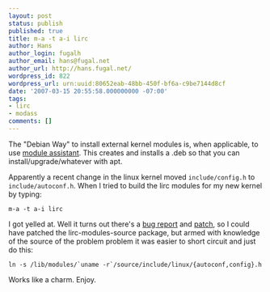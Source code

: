 ```yaml
---
layout: post
status: publish
published: true
title: m-a -t a-i lirc
author: Hans
author_login: fugalh
author_email: hans@fugal.net
author_url: http://hans.fugal.net/
wordpress_id: 822
wordpress_url: urn:uuid:80652eab-48bb-450f-bf6a-c9be7144d8cf
date: '2007-03-15 20:55:58.000000000 -07:00'
tags:
- lirc
- modass
comments: []
---
```

<p>The "Debian Way" to install external kernel modules is, when applicable, to use
<a href="http://alioth.debian.org/projects/modass/">module assistant</a>.
This creates and installs a .deb so that you can install/upgrade/whatever with
apt. </p>

<p>Apparently a recent change in the linux kernel moved <code>include/config.h</code> to
<code>include/autoconf.h</code>. When I tried to build the lirc modules for my new kernel
by typing:</p>

<pre><code>m-a -t a-i lirc
</code></pre>

<p>I got yelled at. Well it turns out there's a <a href="http://bugs.debian.org/cgi-bin/bugreport.cgi?bug=400494">bug
report</a> and
<a href="http://bugs.debian.org/cgi-bin/bugreport.cgi?bug=400494;msg=5;filename=lirc-config.patch;att=1">patch</a>,
so I could have patched the lirc-modules-source package, but armed with
knowledge of the source of the problem problem it was easier to short circuit
and just do this:</p>

<pre><code>ln -s /lib/modules/`uname -r`/source/include/linux/{autoconf,config}.h
</code></pre>

<p>Works like a charm. Enjoy.</p>
